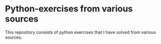 # Python-exercises from various sources
This repository consists of python exercises that I have solved from various sources.
